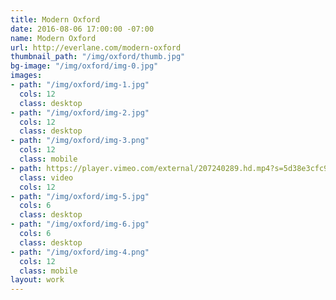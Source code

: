 ```yaml
---
title: Modern Oxford
date: 2016-08-06 17:00:00 -07:00
name: Modern Oxford
url: http://everlane.com/modern-oxford
thumbnail_path: "/img/oxford/thumb.jpg"
bg-image: "/img/oxford/img-0.jpg"
images:
- path: "/img/oxford/img-1.jpg"
  cols: 12
  class: desktop
- path: "/img/oxford/img-2.jpg"
  cols: 12
  class: desktop
- path: "/img/oxford/img-3.png"
  cols: 12
  class: mobile
- path: https://player.vimeo.com/external/207240289.hd.mp4?s=5d38e3cfc988a2286b40fa2244279af3682d9aa0&profile_id=174
  class: video
  cols: 12
- path: "/img/oxford/img-5.jpg"
  cols: 6
  class: desktop
- path: "/img/oxford/img-6.jpg"
  cols: 6
  class: desktop
- path: "/img/oxford/img-4.png"
  cols: 12
  class: mobile
layout: work
---
```


